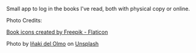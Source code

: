 Small app to log in the books I've read, both with physical copy or online.

Photo Credits:

<a href="https://www.flaticon.com/free-icons/book" title="book icons">Book icons created by Freepik - Flaticon</a>

Photo by <a href="https://unsplash.com/@inakihxz?utm_source=unsplash&utm_medium=referral&utm_content=creditCopyText">Iñaki del Olmo</a> on <a href="https://unsplash.com/s/photos/library?utm_source=unsplash&utm_medium=referral&utm_content=creditCopyText">Unsplash</a>
  